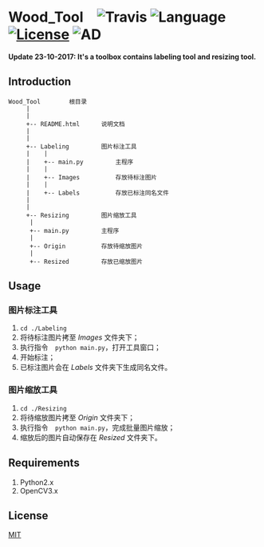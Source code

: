 # Wood_Tool　![Travis](https://img.shields.io/travis/rust-lang/rust.svg) ![Language](https://img.shields.io/badge/language-Python-orange.svg) [![License](https://img.shields.io/badge/license-MIT-blue.svg)](./LICENSE.md) ![AD](https://img.shields.io/badge/东半球最好的-图像标记工具-pink.svg)

**Update 23-10-2017: It's a toolbox contains labeling tool and resizing tool.**

## Introduction

	Wood_Tool        根目录
	     |
	     |
	     +-- README.html      说明文档
	     |
	     |
	     +-- Labeling         图片标注工具
	     |    |
	     |    +-- main.py         主程序
	     |    |
	     |    +-- Images          存放待标注图片
	     |    |
	     |    +-- Labels          存放已标注同名文件
	     |
	     |
	     +-- Resizing         图片缩放工具
		  |
		  +-- main.py         主程序
		  |
		  +-- Origin          存放待缩放图片
		  |
		  +-- Resized         存放已缩放图片


## Usage

### 图片标注工具

1. ```cd ./Labeling```
2. 将待标注图片拷至 *Images* 文件夹下；
3. 执行指令　```python main.py```，打开工具窗口；
4. 开始标注；
5. 已标注图片会在 *Labels* 文件夹下生成同名文件。

### 图片缩放工具

1. ```cd ./Resizing```
2. 将待缩放图片拷至 *Origin* 文件夹下；
3. 执行指令　```python main.py```，完成批量图片缩放；
4. 缩放后的图片自动保存在 *Resized* 文件夹下。

## Requirements

1. Python2.x
2. OpenCV3.x

## License

[MIT](https://github.com/parnec/Labeling_tool/blob/master/LICENSE.md)

